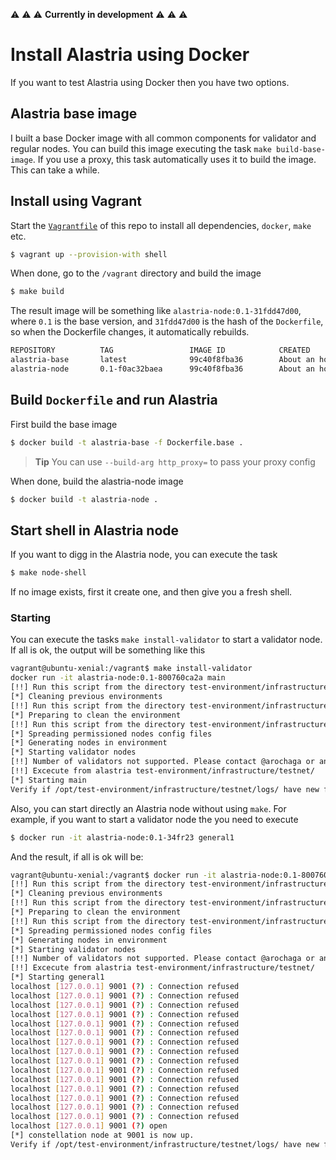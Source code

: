 :warning: :warning: :warning: **Currently in development** :warning: :warning: :warning:

# Install Alastria using Docker
If you want to test Alastria using Docker then you have two options.

## Alastria base image
I built a base Docker image with all common components for validator and regular nodes. You can build this image
executing the task `make build-base-image`. If you use a proxy, this task automatically uses it to build the image.
This can take a while.

## Install using Vagrant
Start the [`Vagrantfile`](Vagrantfile) of this repo to install all dependencies, `docker`, `make` etc.

```bash
$ vagrant up --provision-with shell
```
When done, go to the `/vagrant` directory and build the image

```bash
$ make build
```
The result image will be something like `alastria-node:0.1-31fdd47d00`, where `0.1` is the base version, and `31fdd47d00` is the
hash of the `Dockerfile`, so when the Dockerfile changes, it automatically rebuilds.

```bash
REPOSITORY          TAG                 IMAGE ID            CREATED             SIZE
alastria-base       latest              99c40f8fba36        About an hour ago   1.97GB
alastria-node       0.1-f0ac32baea      99c40f8fba36        About an hour ago   1.97GB
```

## Build `Dockerfile` and run Alastria
First build the base image

```bash
$ docker build -t alastria-base -f Dockerfile.base .
```
> **Tip** You can use `--build-arg http_proxy=` to pass your proxy config 

When done, build the alastria-node image
```bash
$ docker build -t alastria-node .
```
## Start shell in Alastria node
If you want to digg in the Alastria node, you can execute the task
```bash
$ make node-shell
```
If no image exists, first it create one, and then give you a fresh shell.

### Starting
You can execute the tasks `make install-validator` to start a validator node. If all is ok, the output will be something like this
```bash
vagrant@ubuntu-xenial:/vagrant$ make install-validator
docker run -it alastria-node:0.1-800760ca2a main
[!!] Run this script from the directory test-environment/infrastructure/testnet/
[*] Cleaning previous environments
[!!] Run this script from the directory test-environment/infrastructure/testnet
[*] Preparing to clean the environment
[!!] Run this script from the directory test-environment/infrastructure/testnet/
[*] Spreading permissioned nodes config files
[*] Generating nodes in environment
[*] Starting validator nodes
[!!] Number of validators not supported. Please contact @arochaga or any Alastria member for support
[!!] Excecute from alastria test-environment/infrastructure/testnet/
[*] Starting main
Verify if /opt/test-environment/infrastructure/testnet/logs/ have new files.
```
Also, you can start directly an Alastria node without using `make`. For example, if you want to start a validator node
the you need to execute

```bash
$ docker run -it alastria-node:0.1-34fr23 general1
```
And the result, if all is ok will be:

```bash
vagrant@ubuntu-xenial:/vagrant$ docker run -it alastria-node:0.1-800760ca2a general1
[!!] Run this script from the directory test-environment/infrastructure/testnet/
[*] Cleaning previous environments
[!!] Run this script from the directory test-environment/infrastructure/testnet
[*] Preparing to clean the environment
[!!] Run this script from the directory test-environment/infrastructure/testnet/
[*] Spreading permissioned nodes config files
[*] Generating nodes in environment
[*] Starting validator nodes
[!!] Number of validators not supported. Please contact @arochaga or any Alastria member for support
[!!] Excecute from alastria test-environment/infrastructure/testnet/
[*] Starting general1
localhost [127.0.0.1] 9001 (?) : Connection refused
localhost [127.0.0.1] 9001 (?) : Connection refused
localhost [127.0.0.1] 9001 (?) : Connection refused
localhost [127.0.0.1] 9001 (?) : Connection refused
localhost [127.0.0.1] 9001 (?) : Connection refused
localhost [127.0.0.1] 9001 (?) : Connection refused
localhost [127.0.0.1] 9001 (?) : Connection refused
localhost [127.0.0.1] 9001 (?) : Connection refused
localhost [127.0.0.1] 9001 (?) : Connection refused
localhost [127.0.0.1] 9001 (?) : Connection refused
localhost [127.0.0.1] 9001 (?) : Connection refused
localhost [127.0.0.1] 9001 (?) : Connection refused
localhost [127.0.0.1] 9001 (?) : Connection refused
localhost [127.0.0.1] 9001 (?) : Connection refused
localhost [127.0.0.1] 9001 (?) : Connection refused
localhost [127.0.0.1] 9001 (?) open
[*] constellation node at 9001 is now up.
Verify if /opt/test-environment/infrastructure/testnet/logs/ have new files.
```
